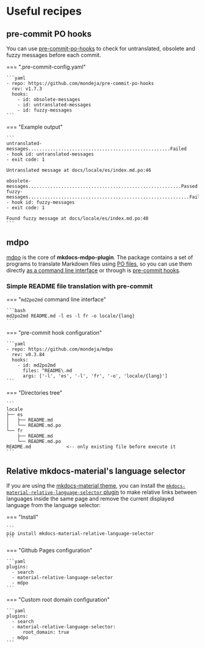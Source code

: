 # Useful recipes

## pre-commit PO hooks

You can use [pre-commit-po-hooks] to check for untranslated, obsolete
and fuzzy messages before each commit.

<!-- mdpo-disable-next-line -->
=== ".pre-commit-config.yaml"

    ```yaml
    - repo: https://github.com/mondeja/pre-commit-po-hooks
      rev: v1.7.3
      hooks:
        - id: obsolete-messages
        - id: untranslated-messages
        - id: fuzzy-messages
    ```

=== "Example output"

    ```
    untranslated-messages....................................................Failed
    - hook id: untranslated-messages
    - exit code: 1

    Untranslated message at docs/locale/es/index.md.po:46

    obsolete-messages........................................................Passed
    fuzzy-messages...........................................................Failed
    - hook id: fuzzy-messages
    - exit code: 1

    Found fuzzy message at docs/locale/es/index.md.po:48
    ```

<!-- mdpo-disable-next-line -->
## mdpo

[mdpo] is the core of **mkdocs-mdpo-plugin**. The package contains a set of
programs to translate Markdown files using [PO files][po-files], so you can
use them directly [as a command line interface][mdpo-cli] or through is
[pre-commit hooks][mdpo-pre-commit].

### Simple README file translation with pre-commit

<!-- mdpo-disable-next-block -->
=== "`md2po2md` command line interface"

    ```bash
    md2po2md README.md -l es -l fr -o locale/{lang}
    ```

=== "pre-commit hook configuration"

    ```yaml
    - repo: https://github.com/mondeja/mdpo
      rev: v0.3.84
      hooks:
        - id: md2po2md
          files: ^README\.md
          args: ['-l', 'es', '-l', 'fr', '-o', 'locale/{lang}']
    ```

=== "Directories tree"

    ```
    locale
    ├── es
    │   ├── README.md
    │   └── README.md.po
    └── fr
        ├── README.md
        └── README.md.po
    README.md             <-- only existing file before execute it
    ```

## Relative mkdocs-material's language selector

If you are using the [mkdocs-material theme][mkdocs-material], you can install
the [`mkdocs-material-relative-language-selector` plugin][mmrls] to make
relative links between languages inside the same page and remove the current
displayed language from the language selector:

=== "Install"

    ```
    pip install mkdocs-material-relative-language-selector
    ```

=== "Github Pages configuration"

    ```yaml
    plugins:
      - search
      - material-relative-language-selector
      - mdpo
    ```

=== "Custom root domain configuration"

    ```yaml
    plugins:
      - search
      - material-relative-language-selector:
          root_domain: true
      - mdpo
    ```

[mkdocs-material]: https://squidfunk.github.io/mkdocs-material/
[mmrls]: https://github.com/mondeja/mkdocs-material-relative-language-selector
[pre-commit-po-hooks]: https://github.com/mondeja/pre-commit-po-hooks#readme
[mdpo]: https://mdpo.readthedocs.io/en/master/index.html
[mdpo-cli]: https://mdpo.readthedocs.io/en/master/cli.html
[mdpo-pre-commit]: https://mdpo.readthedocs.io/en/master/pre-commit-hooks.html
[po-files]: https://www.gnu.org/software/gettext/manual/gettext.html#PO-Files

